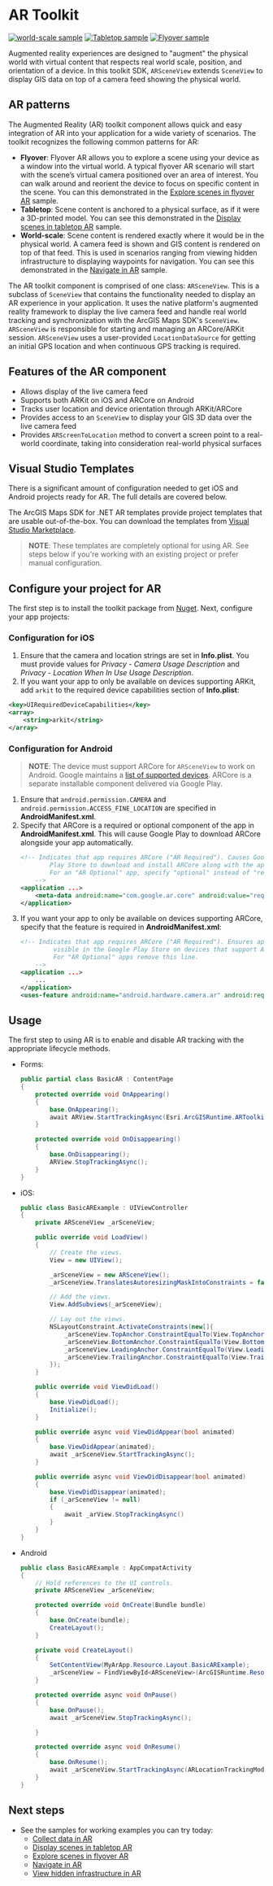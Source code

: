# AR Toolkit

[![world-scale sample](https://img.shields.io/badge/World_Scale-Sample-blue)](https://developers.arcgis.com/net/latest/ios/sample-code/collect-data-in-ar/) [![Tabletop sample](https://img.shields.io/badge/Tabletop-Sample-blue)](https://developers.arcgis.com/net/latest/ios/sample-code/display-scenes-in-tabletop-ar/) [![Flyover sample](https://img.shields.io/badge/Flyover-Sample-blue)](https://developers.arcgis.com/net/latest/ios/sample-code/explore-scenes-in-flyover-ar/)

Augmented reality experiences are designed to "augment" the physical world with virtual content that respects real world scale, position, and orientation of a device. In this toolkit SDK, `ARSceneView` extends `SceneView` to display GIS data on top of a camera feed showing the physical world.

## AR patterns

The Augmented Reality (AR) toolkit component allows quick and easy integration of AR into your application for a wide variety of scenarios. The toolkit recognizes the following common patterns for AR: 

* **Flyover**: Flyover AR allows you to explore a scene using your device as a window into the virtual world. A typical flyover AR scenario will start with the scene’s virtual camera positioned over an area of interest. You can walk around and reorient the device to focus on specific content in the scene. You can this demonstrated in the [Explore scenes in flyover AR](https://developers.arcgis.com/net/latest/ios/sample-code/explore-scenes-in-flyover-ar/) sample.
* **Tabletop**: Scene content is anchored to a physical surface, as if it were a 3D-printed model. You can see this demonstrated in the [Display scenes in tabletop AR](https://developers.arcgis.com/net/latest/ios/sample-code/display-scenes-in-tabletop-ar/) sample.
* **World-scale**: Scene content is rendered exactly where it would be in the physical world. A camera feed is shown and GIS content is rendered on top of that feed. This is used in scenarios ranging from viewing hidden infrastructure to displaying waypoints for navigation. You can see this demonstrated in the [Navigate in AR](https://developers.arcgis.com/net/latest/ios/sample-code/navigate-in-ar/) sample.

The AR toolkit component is comprised of one class: `ARSceneView`. This is a subclass of `SceneView` that contains the functionality needed to display an AR experience in your application. It uses the native platform's augmented reality framework to display the live camera feed and handle real world tracking and synchronization with the ArcGIS Maps SDK's `SceneView`. `ARSceneView` is responsible for starting and managing an ARCore/ARKit session. `ARSceneView` uses a user-provided `LocationDataSource` for getting an initial GPS location and when continuous GPS tracking is required.

## Features of the AR component

* Allows display of the live camera feed
* Supports both ARKit on iOS and ARCore on Android
* Tracks user location and device orientation through ARKit/ARCore
* Provides access to an `SceneView` to display your GIS 3D data over the live camera feed
* Provides `ARScreenToLocation` method to convert a screen point to a real-world coordinate, taking into consideration real-world physical surfaces

## Visual Studio Templates

There is a significant amount of configuration needed to get iOS and Android projects ready for AR. The full details are covered below.

The ArcGIS Maps SDK for .NET AR templates provide project templates that are usable out-of-the-box. You can download the templates from [Visual Studio Marketplace](https://marketplace.visualstudio.com/items?itemName=Esri.EsriArcGISRuntimeARTemplates).

> **NOTE**: These templates are completely optional for using AR. See steps below if you're working with an existing project or prefer manual configuration.

## Configure your project for AR

The first step is to install the toolkit package from [Nuget](https://www.nuget.org/packages/Esri.ArcGISRuntime.ARToolkit/). Next, configure your app projects:

### Configuration for iOS

1. Ensure that the camera and location strings are set in **Info.plist**. You must provide values for *Privacy - Camera Usage Description* and *Privacy - Location When In Use Usage Description*.
2. If you want your app to only be available on devices supporting ARKit, add `arkit` to the required device capabilities section of **Info.plist**:

```xml
<key>UIRequiredDeviceCapabilities</key>
<array>
    <string>arkit</string>
</array>
```

### Configuration for Android

> **NOTE**: The device must support ARCore for `ARSceneView` to work on Android. Google maintains a [list of supported devices](https://developers.google.com/ar/discover/supported-devices). ARCore is a separate installable component delivered via Google Play. 

1. Ensure that `android.permission.CAMERA` and `android.permission.ACCESS_FINE_LOCATION` are specified in **AndroidManifest.xml**.
2. Specify that ARCore is a required or optional component of the app in **AndroidManifest.xml**. This will cause Google Play to download ARCore alongside your app automatically.
    ```xml
    <!-- Indicates that app requires ARCore ("AR Required"). Causes Google
            Play Store to download and install ARCore along with the app.
            For an "AR Optional" app, specify "optional" instead of "required".
        -->
    <application ...>
        <meta-data android:name="com.google.ar.core" android:value="required" />
    </application>
    ```
3. If you want your app to only be available on devices supporting ARCore, specify that the feature is required in **AndroidManifest.xml**: 
    ```xml
    <!-- Indicates that app requires ARCore ("AR Required"). Ensures app is only
             visible in the Google Play Store on devices that support ARCore.
             For "AR Optional" apps remove this line.
        -->
    <application ...>
        ...
    </application>
    <uses-feature android:name="android.hardware.camera.ar" android:required="true" />
    ```

## Usage

The first step to using AR is to enable and disable AR tracking with the appropriate lifecycle methods. 

* Forms:
    ```csharp
    public partial class BasicAR : ContentPage
    {
        protected override void OnAppearing()
        {
            base.OnAppearing();
            await ARView.StartTrackingAsync(Esri.ArcGISRuntime.ARToolkit.ARLocationTrackingMode.Ignore);
        }

        protected override void OnDisappearing()
        {
            base.OnDisappearing();
            ARView.StopTrackingAsync();
        }
    }
    ```
* iOS:
    ```csharp
    public class BasicARExample : UIViewController
    {
        private ARSceneView _arSceneView;

        public override void LoadView()
        {
            // Create the views.
            View = new UIView();

            _arSceneView = new ARSceneView();
            _arSceneView.TranslatesAutoresizingMaskIntoConstraints = false;

            // Add the views.
            View.AddSubviews(_arSceneView);

            // Lay out the views.
            NSLayoutConstraint.ActivateConstraints(new[]{
                _arSceneView.TopAnchor.ConstraintEqualTo(View.TopAnchor),
                _arSceneView.BottomAnchor.ConstraintEqualTo(View.BottomAnchor),
                _arSceneView.LeadingAnchor.ConstraintEqualTo(View.LeadingAnchor),
                _arSceneView.TrailingAnchor.ConstraintEqualTo(View.TrailingAnchor)
            });
        }

        public override void ViewDidLoad()
        {
            base.ViewDidLoad();
            Initialize();
        }

        public override async void ViewDidAppear(bool animated)
        {
            base.ViewDidAppear(animated);
            await _arSceneView.StartTrackingAsync();
        }

        public override async void ViewDidDisappear(bool animated)
        {
            base.ViewDidDisappear(animated);
            if (_arSceneView != null)
            {
                await _arView.StopTrackingAsync()
            }
        }
    }
    ```
* Android
    ```csharp
    public class BasicARExample : AppCompatActivity
    {
        // Hold references to the UI controls.
        private ARSceneView _arSceneView;

        protected override void OnCreate(Bundle bundle)
        {
            base.OnCreate(bundle);
            CreateLayout();
        }

        private void CreateLayout()
        {
            SetContentView(MyArApp.Resource.Layout.BasicARExample);
            _arSceneView = FindViewById<ARSceneView>(ArcGISRuntime.Resource.Id.arSceneView);
        }

        protected override async void OnPause()
        {
            base.OnPause();
            await _arSceneView.StopTrackingAsync();

        }

        protected override async void OnResume()
        {
            base.OnResume();
            await _arSceneView.StartTrackingAsync(ARLocationTrackingMode.Ignore);
        }
    }
    ```

## Next steps

* See the samples for working examples you can try today:
    * [Collect data in AR](https://developers.arcgis.com/net/latest/ios/sample-code/collect-data-in-ar/)
    * [Display scenes in tabletop AR](https://developers.arcgis.com/net/latest/ios/sample-code/display-scenes-in-tabletop-ar/)
    * [Explore scenes in flyover AR](https://developers.arcgis.com/net/latest/ios/sample-code/explore-scenes-in-flyover-ar/)
    * [Navigate in AR](https://developers.arcgis.com/net/latest/ios/sample-code/navigate-in-ar/)
    * [View hidden infrastructure in AR](https://developers.arcgis.com/net/latest/ios/sample-code/view-hidden-infrastructure-in-ar/)
